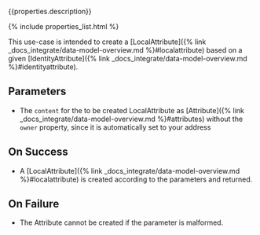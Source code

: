 <!-- TODO: rename page to "Create an IdentityAttribute" -->

{{properties.description}}

{% include properties_list.html %}

This use-case is intended to create a [LocalAttribute]({% link _docs_integrate/data-model-overview.md %}#localattribute)
based on a given [IdentityAttribute]({% link _docs_integrate/data-model-overview.md %}#identityattribute).

## Parameters

- The `content` for the to be created LocalAttribute as [Attribute]({% link _docs_integrate/data-model-overview.md %}#attributes) without the `owner`
  property, since it is automatically set to your address

## On Success

- A [LocalAttribute]({% link _docs_integrate/data-model-overview.md %}#localattribute) is created according to the parameters and returned.

## On Failure

- The Attribute cannot be created if the parameter is malformed.
